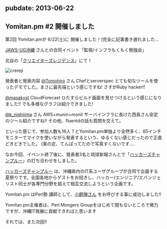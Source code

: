 pubdate: 2013-06-22
---
## Yomitan.pm #2 開催しました

第2回 Yomitan.pmが 6/22(土)に 開催しました！(完全に記事書き遅れました...

[JAWS-UG沖縄](http://jaws-ug.jp/) さんとの合同イベント「監視/インフラもくもく勉強会」

北谷の「[クリエイターズレジデンス](http://summer-time-studio.com/CreatorsResidence/index.html)」にて！

![crereji](/static/images/201306/crereji.jpg "crereji")

発表者と発表内容
[@Tomohiro](https://twitter.com/Tomohiro) さん Chefとserverspec 
とても旬なツールを使ったデモでした。まさに最先端という感じですね! さすがRuby hacker!!

[@masakyst](https://twitter.com/masakyst) CloudForecast
ひたすらビルド画面を見せつけるという感じになりました!! でも多様なグラフは紹介できました!

[@k_nishijima](https://twitter.com/k_nishijima) さん AWS+munin+monit 
サーバインフラに長けた西島さん安定のツール紹介ですね!! その他、fluentdの話も質問を交えて。


といった感じで、参加人数も16人？とYomitan.pm単独より全然多く、65インチモニターでマイクを使いながら発表するという、ゆるくない感じだったので正直どきどきでした。
(案の定、てんぱってたので写真すくないです....

なお今回、イベント終了後に、発表者3名と琉球新報さんとで「[ハッカーズチャンプルー](http://hackers-champloo.org/)」の打ち合わせをしました。

[ハッカーズチャンプルー](http://hackers-champloo.org/) は、沖縄県内のIT系ユーザグループが合同で企画する夏祭りです。全国各地からゲストをお招きし、ハッカー/エンジニア/エバンジェリスト同士が各専門分野を超えて相互交流しようという企画です。

Yomitan.pm はPerl勢 講師として、[小飼弾さん](http://blog.livedoor.jp/dankogai/) をお呼びする事に成功しました!!

Yomitan.pm主催者は、Perl Mongers Groupをはじめて間もないところで微力ですが、沖縄IT発展に貢献できればと思います

それでは、また次回!!
